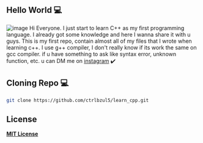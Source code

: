 ## Hello World :computer:
![image](https://media.geeksforgeeks.org/wp-content/cdn-uploads/titleShadow-1024x341.png)
Hi Everyone. I just start to learn C++ as my first programming language.
I already got some knowledge and here I wanna share it with u guys.
This is my first repo, contain almost all of my files that I wrote when learning c++.
I use g++ compiler, I don't really know if its work the same on gcc compiler.
if u have something to ask like syntax error, unknown function, etc.
u can DM me on [instagram](@zulfikriry5) :heavy_check_mark:


## Cloning Repo :computer:
```bash
git clone https://github.com/ctrlbzul5/learn_cpp.git
```
## License
[**MIT License**](https://github.com/ctrlbzul5/learn_cpp/blob/master/LICENSE)
